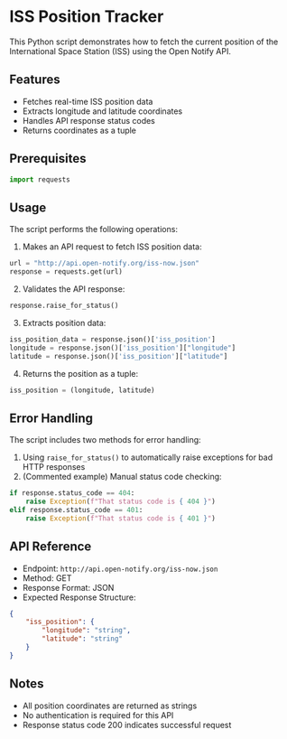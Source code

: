 # ISS Position Tracker

This Python script demonstrates how to fetch the current position of the International Space Station (ISS) using the Open Notify API.

## Features

- Fetches real-time ISS position data
- Extracts longitude and latitude coordinates
- Handles API response status codes
- Returns coordinates as a tuple

## Prerequisites

```python
import requests
```

## Usage

The script performs the following operations:

1. Makes an API request to fetch ISS position data:
```python
url = "http://api.open-notify.org/iss-now.json"
response = requests.get(url)
```

2. Validates the API response:
```python
response.raise_for_status()
```

3. Extracts position data:
```python
iss_position_data = response.json()['iss_position']
longitude = response.json()['iss_position']["longitude"]
latitude = response.json()['iss_position']["latitude"]
```

4. Returns the position as a tuple:
```python
iss_position = (longitude, latitude)
```

## Error Handling

The script includes two methods for error handling:

1. Using `raise_for_status()` to automatically raise exceptions for bad HTTP responses
2. (Commented example) Manual status code checking:
```python
if response.status_code == 404:
    raise Exception(f"That status code is { 404 }")
elif response.status_code == 401:
    raise Exception(f"That status code is { 401 }")
```

## API Reference

- Endpoint: `http://api.open-notify.org/iss-now.json`
- Method: GET
- Response Format: JSON
- Expected Response Structure:
```json
{
    "iss_position": {
        "longitude": "string",
        "latitude": "string"
    }
}
```

## Notes

- All position coordinates are returned as strings
- No authentication is required for this API
- Response status code 200 indicates successful request
